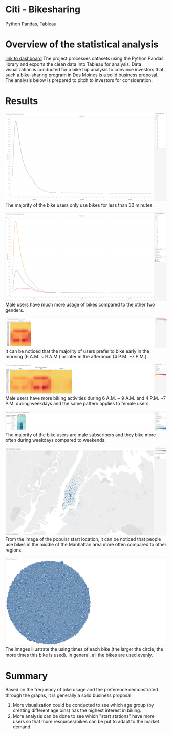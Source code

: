 # Citi - Bikesharing 
Python Pandas, Tableau
# Overview of the statistical analysis
[link to dashboard](https://public.tableau.com/profile/yining.johnny.wang#!/vizhome/citibike_df/citi-bike-program?publish=yes)
The project processes datasets using the Python Pandas library and exports the clean data into Tableau for analysis. Data visualization is conducted for a bike trip analysis to convince investors that such a bike-sharing program in Des Moines is a solid business proposal. The analysis below is prepared to pitch to investors for consideration.  

# Results
![checkout_time_for_users.PNG](image/v1_checkout_time_for_users.PNG)  
The majority of the bike users only use bikes for less than 30 minutes.  

![checkout_time_by_gender.PNG](image/v2_checkout_time_by_gender.PNG)  
Male users have much more usage of bikes compared to the other two genders.  

![trips_by_weekday_per_hour.PNG](image/v3_trips_by_weekday_per_hour.PNG)  
It can be noticed that the majority of users prefer to bike early in the morning (6 A.M. ~ 9 A.M.) or later in the afternoon (4 P.M. ~7 P.M.)  

![v4_trips_by_gender.PNG](image/v4_trips_by_gender.PNG)  
Male users have more biking activities during 6 A.M. ~ 9 A.M. and 4 P.M. ~7 P.M. during weekdays and the same pattern applies to female users.  

![v5_user_trips_by_gender.PNG](image/v5_user_trips_by_gender.PNG)  
The majority of the bike users are male subscribers and they bike more often during weekdays compared to weekends.  

![v6_top_starting_location.PNG](image/v6_top_starting_location.PNG)  
From the image of the popular start location, it can be noticed that people use bikes in the middle of the Manhattan area more often compared to other regions.  

![v7_bike_utilization.PNG](image/v7_bike_utilization.PNG)  
The images illustrate the using times of each bike (the larger the circle, the more times this bike is used). In general, all the bikes are used evenly.  

# Summary
Based on the frequency of bike usage and the preference demonstrated through the graphs, it is generally a solid business proposal.  
1. More visualization could be conducted to see which age group (by creating different age bins) has the highest interest in biking.  
2. More analysis can be done to see which "start stations" have more users so that more resources/bikes can be put to adapt to the market demand.  
